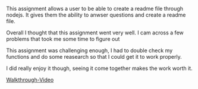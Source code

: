 This assignment allows a user to be able to create a readme file through nodejs. It gives them the ability to 
anwser questions and create a readme file.

Overall I thought that this assignment went very well. I cam across a few problems that took me some time to figure out

This assignment was challenging enough, I had to double check my functions and do some reasearch so that I could get it to work properly.

I did really enjoy it though, seeing it come together makes the work worth it.

[Walkthrough-Video](https://drive.google.com/file/d/1Ql40cHAypNa9P2gYZn1Tzy78eyRHiKig/view)